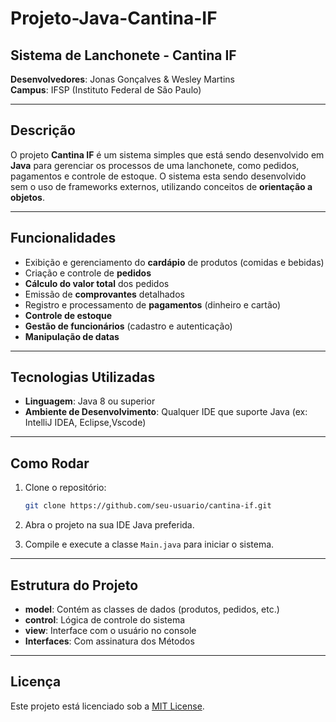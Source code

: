 # Projeto-Java-Cantina-IF

## Sistema de Lanchonete - Cantina IF
**Desenvolvedores**: Jonas Gonçalves & Wesley Martins  
**Campus**: IFSP (Instituto Federal de São Paulo)

---

## Descrição

O projeto **Cantina IF** é um sistema simples que está sendo desenvolvido em **Java** para gerenciar os processos de uma lanchonete, como pedidos, pagamentos e controle de estoque. O sistema esta sendo desenvolvido sem o uso de frameworks externos, utilizando conceitos de **orientação a objetos**.

---

## Funcionalidades

- Exibição e gerenciamento do **cardápio** de produtos (comidas e bebidas)
- Criação e controle de **pedidos**
- **Cálculo do valor total** dos pedidos
- Emissão de **comprovantes** detalhados
- Registro e processamento de **pagamentos** (dinheiro e cartão)
- **Controle de estoque**
- **Gestão de funcionários** (cadastro e autenticação)
- **Manipulação de datas**

---

## Tecnologias Utilizadas

- **Linguagem**: Java 8 ou superior
- **Ambiente de Desenvolvimento**: Qualquer IDE que suporte Java (ex: IntelliJ IDEA, Eclipse,Vscode)

---

## Como Rodar

1. Clone o repositório:

    ```bash
    git clone https://github.com/seu-usuario/cantina-if.git
    ```

2. Abra o projeto na sua IDE Java preferida.
3. Compile e execute a classe `Main.java` para iniciar o sistema.

---

## Estrutura do Projeto

- **model**: Contém as classes de dados (produtos, pedidos, etc.)
- **control**: Lógica de controle do sistema
- **view**: Interface com o usuário no console
- **Interfaces**: Com assinatura dos Métodos

---

## Licença

Este projeto está licenciado sob a [MIT License](LICENSE).
